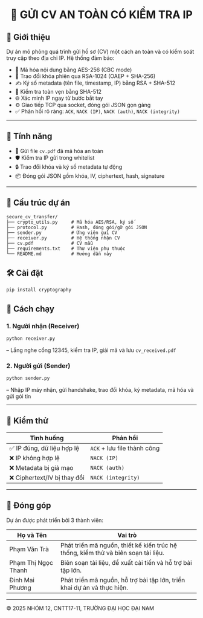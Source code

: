 <h1 align="center">🔐 GỬI CV AN TOÀN CÓ KIỂM TRA IP</h1>

## 📌 Giới thiệu  
Dự án mô phỏng quá trình gửi hồ sơ (CV) một cách an toàn và có kiểm soát truy cập theo địa chỉ IP. Hệ thống đảm bảo:

- 🔐 Mã hóa nội dung bằng AES-256 (CBC mode)  
- 🔑 Trao đổi khóa phiên qua RSA-1024 (OAEP + SHA-256)  
- ✍️ Ký số metadata (tên file, timestamp, IP) bằng RSA + SHA-512  
- 🧠 Kiểm tra toàn vẹn bằng SHA-512  
- 🌐 Xác minh IP ngay từ bước bắt tay  
- ⚙️ Giao tiếp TCP qua socket, đóng gói JSON gọn gàng  
- ✅ Phản hồi rõ ràng: `ACK`, `NACK (IP)`, `NACK (auth)`, `NACK (integrity)`

---

## 🎯 Tính năng  
- 📂 Gửi file `cv.pdf` đã mã hóa an toàn  
- 🛡️ Kiểm tra IP gửi trong whitelist  
- 🔒 Trao đổi khóa và ký số metadata tự động  
- 📦 Đóng gói JSON gồm khóa, IV, ciphertext, hash, signature  

---
## 📁 Cấu trúc dự án  

```
secure_cv_transfer/
├── crypto_utils.py     # Mã hóa AES/RSA, ký số
├── protocol.py         # Hash, đóng gói/gỡ gói JSON
├── sender.py           # Ứng viên gửi CV
├── receiver.py         # Hệ thống nhận CV
├── cv.pdf              # CV mẫu
├── requirements.txt    # Thư viện phụ thuộc
└── README.md           # Hướng dẫn này
```

## 🛠️ Cài đặt  

```bash
pip install cryptography
```

## 🚀 Cách chạy  

### 1. Người nhận (Receiver)  
```bash
python receiver.py
```  
– Lắng nghe cổng 12345, kiểm tra IP, giải mã và lưu `cv_received.pdf`

### 2. Người gửi (Sender)  
```bash
python sender.py
```  
– Nhập IP máy nhận, gửi handshake, trao đổi khóa, ký metadata, mã hóa và gửi gói tin

---

## 🧪 Kiểm thử  

| Tình huống                     | Phản hồi                      |
|--------------------------------|-------------------------------|
| ✅ IP đúng, dữ liệu hợp lệ      | `ACK` + lưu file thành công   |
| ❌ IP không hợp lệ              | `NACK (IP)`                   |
| ❌ Metadata bị giả mạo          | `NACK (auth)`                 |
| ❌ Ciphertext/IV bị thay đổi    | `NACK (integrity)`            |

---

## 🤝 Đóng góp

Dự án được phát triển bởi 3 thành viên:

| Họ và Tên            | Vai trò                                                                             |
|----------------------|-------------------------------------------------------------------------------------|
| Phạm Văn Trà         | Phát triển mã nguồn, thiết kế kiến trúc hệ thống, kiểm thử và biên soạn tài liệu.   |
| Phạm Thị Ngọc Thanh  | Biên soạn tài liệu, đề xuất cải tiến và hỗ trợ bài tập lớn.                         |
| Đinh Mai Phương      | Phát triển mã nguồn, hỗ trợ bài tập lớn, triển khai dự án và thực hiện.             |

---

© 2025 NHÓM 12, CNTT17-11, TRƯỜNG ĐẠI HỌC ĐẠI NAM
